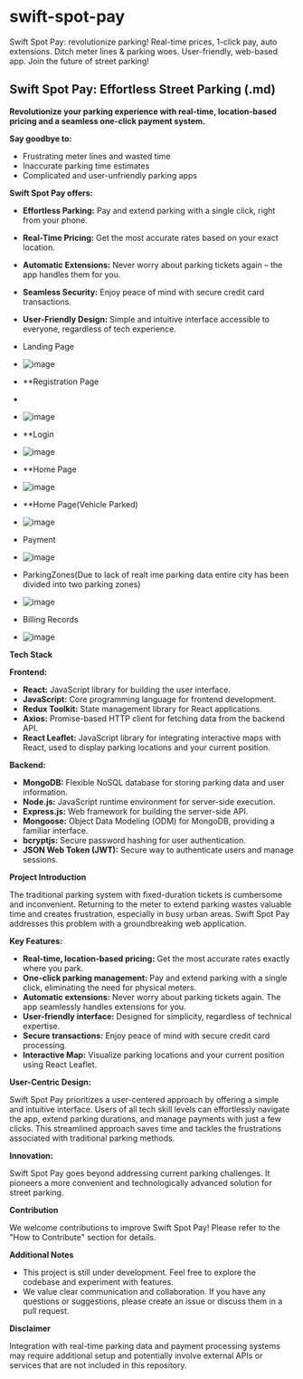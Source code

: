 # swift-spot-pay
Swift Spot Pay: revolutionize parking! Real-time prices, 1-click pay, auto extensions. Ditch meter lines &amp; parking woes. User-friendly, web-based app.  Join the future of street parking! 

## Swift Spot Pay: Effortless Street Parking (.md)

**Revolutionize your parking experience with real-time, location-based pricing and a seamless one-click payment system.**

**Say goodbye to:**

- Frustrating meter lines and wasted time
- Inaccurate parking time estimates
- Complicated and user-unfriendly parking apps

**Swift Spot Pay offers:**

- **Effortless Parking:** Pay and extend parking with a single click, right from your phone.
- **Real-Time Pricing:** Get the most accurate rates based on your exact location.
- **Automatic Extensions:** Never worry about parking tickets again – the app handles them for you.
- **Seamless Security:** Enjoy peace of mind with secure credit card transactions.
- **User-Friendly Design:** Simple and intuitive interface accessible to everyone, regardless of tech experience.

- Landing Page
- ![image](https://github.com/VIJAY-KUMAR-VIRIGINENI/swift-spot-pay/assets/64634512/af148834-75b4-4d54-ae2c-0063a7260000)


- **Registration Page
-
- ![image](https://github.com/VIJAY-KUMAR-VIRIGINENI/swift-spot-pay/assets/64634512/5a7e2321-da6a-4f2f-8d48-deb35e5ecf39)



- **Login
- ![image](https://github.com/VIJAY-KUMAR-VIRIGINENI/swift-spot-pay/assets/64634512/81de00c2-1df8-40c2-bacf-e0cf746268bb)

- **Home Page
- ![image](https://github.com/VIJAY-KUMAR-VIRIGINENI/swift-spot-pay/assets/64634512/72b30e89-cbb7-4a4a-981c-e912907c002e)

- **Home Page(Vehicle Parked)
- ![image](https://github.com/VIJAY-KUMAR-VIRIGINENI/swift-spot-pay/assets/64634512/832d7fba-e3b3-4557-98f8-eb66922e4e0d)

- Payment
- ![image](https://github.com/VIJAY-KUMAR-VIRIGINENI/swift-spot-pay/assets/64634512/cb027663-4bff-4646-8bcd-14ac8b59a561)

- ParkingZones(Due to lack of realt ime parking data entire city has been divided into two parking zones)
- ![image](https://github.com/VIJAY-KUMAR-VIRIGINENI/swift-spot-pay/assets/64634512/7ca0fa25-dc80-48ed-b203-10ac88d1228c)

- Billing Records
- ![image](https://github.com/VIJAY-KUMAR-VIRIGINENI/swift-spot-pay/assets/64634512/c4b0ef06-9175-4c2b-abe0-2b038e6bbdff)









**Tech Stack**

**Frontend:**

- **React:** JavaScript library for building the user interface.
- **JavaScript:** Core programming language for frontend development.
- **Redux Toolkit:** State management library for React applications.
- **Axios:** Promise-based HTTP client for fetching data from the backend API.
- **React Leaflet:** JavaScript library for integrating interactive maps with React, used to display parking locations and your current position.

**Backend:**

- **MongoDB:** Flexible NoSQL database for storing parking data and user information.
- **Node.js:** JavaScript runtime environment for server-side execution.
- **Express.js:** Web framework for building the server-side API.
- **Mongoose:** Object Data Modeling (ODM) for MongoDB, providing a familiar interface.
- **bcryptjs:** Secure password hashing for user authentication.
- **JSON Web Token (JWT):** Secure way to authenticate users and manage sessions.

**Project Introduction**

The traditional parking system with fixed-duration tickets is cumbersome and inconvenient.  Returning to the meter to extend parking wastes valuable time and creates frustration, especially in busy urban areas. Swift Spot Pay addresses this problem with a groundbreaking web application.

**Key Features:**

- **Real-time, location-based pricing:** Get the most accurate rates exactly where you park.
- **One-click parking management:** Pay and extend parking with a single click, eliminating the need for physical meters.
- **Automatic extensions:** Never worry about parking tickets again. The app seamlessly handles extensions for you.
- **User-friendly interface:** Designed for simplicity, regardless of technical expertise. 
- **Secure transactions:** Enjoy peace of mind with secure credit card processing.
- **Interactive Map:** Visualize parking locations and your current position using React Leaflet.

**User-Centric Design:**

Swift Spot Pay prioritizes a user-centered approach by offering a simple and intuitive interface. Users of all tech skill levels can effortlessly navigate the app, extend parking durations, and manage payments with just a few clicks. This streamlined approach saves time and tackles the frustrations associated with traditional parking methods.

**Innovation:**

Swift Spot Pay goes beyond addressing current parking challenges. It pioneers a more convenient and technologically advanced solution for street parking. 

**Contribution**

We welcome contributions to improve Swift Spot Pay! Please refer to the "How to Contribute" section for details.

**Additional Notes**

- This project is still under development. Feel free to explore the codebase and experiment with features.
- We value clear communication and collaboration.  If you have any questions or suggestions, please create an issue or discuss them in a pull request.

**Disclaimer**

Integration with real-time parking data and payment processing systems may require additional setup and potentially involve external APIs or services that are not included in this repository.
